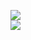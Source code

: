 [![](https://img.shields.io/badge/Made%20With-Github%20Spray-lightgrey.svg?style=for-the-badge&logo=github)](https://github.com/Annihil/github-spray#32254)  
[![](https://i.imgur.com/2DrTn0Z.gif)](https://github.com/Annihil/github-spray)